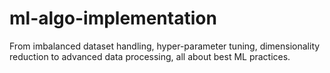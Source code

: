 # ml-algo-implementation

From imbalanced dataset handling, hyper-parameter tuning, dimensionality reduction to advanced data processing, all about best ML practices.
